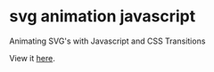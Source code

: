 # svg animation javascript

Animating SVG's with Javascript and CSS Transitions

View it [here](http://ealmachar.github.io/projects/svg-animation-javascript/index.html).